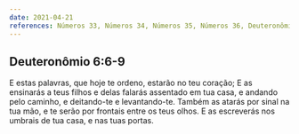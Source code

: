 ```yaml
---
date: 2021-04-21
references: Números 33, Números 34, Números 35, Números 36, Deuteronômio 01, Deuteronômio 02, Deuteronômio 03, Deuteronômio 04, Deuteronômio 05, Deuteronômio 06, Deuteronômio 07, Deuteronômio 08
---
```


## Deuteronômio 6:6-9
E estas palavras, que hoje te ordeno, estarão no teu coração;
E as ensinarás a teus filhos e delas falarás assentado em tua casa, e andando pelo caminho, e deitando-te e levantando-te.
Também as atarás por sinal na tua mão, e te serão por frontais entre os teus olhos.
E as escreverás nos umbrais de tua casa, e nas tuas portas.